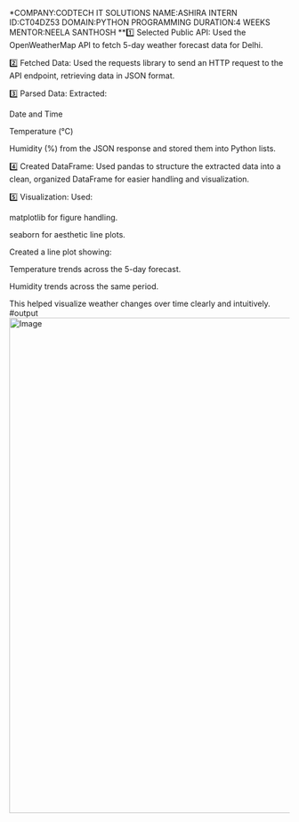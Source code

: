 *COMPANY:CODTECH IT SOLUTIONS
NAME:ASHIRA
INTERN ID:CT04DZ53
DOMAIN:PYTHON PROGRAMMING
DURATION:4 WEEKS
MENTOR:NEELA SANTHOSH
**1️⃣ Selected Public API:
Used the OpenWeatherMap API to fetch 5-day weather forecast data for Delhi.

2️⃣ Fetched Data:
Used the requests library to send an HTTP request to the API endpoint, retrieving data in JSON format.

3️⃣ Parsed Data:
Extracted:

Date and Time

Temperature (°C)

Humidity (%)
from the JSON response and stored them into Python lists.

4️⃣ Created DataFrame:
Used pandas to structure the extracted data into a clean, organized DataFrame for easier handling and visualization.

5️⃣ Visualization:
Used:

matplotlib for figure handling.

seaborn for aesthetic line plots.

Created a line plot showing:

Temperature trends across the 5-day forecast.

Humidity trends across the same period.

This helped visualize weather changes over time clearly and intuitively.
#output
<img width="1879" height="891" alt="Image" src="https://github.com/user-attachments/assets/b0e5f4bf-00b6-4205-875a-8d350dccda9d" />
